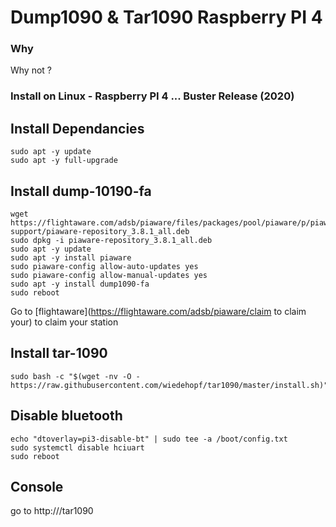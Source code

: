 # Dump1090 & Tar1090 Raspberry PI 4 #

### Why ###
Why not ?

### Install on Linux - Raspberry PI 4 ... Buster Release (2020) ###

## Install Dependancies ##
```console
sudo apt -y update
sudo apt -y full-upgrade
```

## Install dump-10190-fa ##
```console
wget https://flightaware.com/adsb/piaware/files/packages/pool/piaware/p/piaware-support/piaware-repository_3.8.1_all.deb
sudo dpkg -i piaware-repository_3.8.1_all.deb
sudo apt -y update
sudo apt -y install piaware
sudo piaware-config allow-auto-updates yes
sudo piaware-config allow-manual-updates yes
sudo apt -y install dump1090-fa
sudo reboot
```
Go to [flightaware](https://flightaware.com/adsb/piaware/claim to claim your) to claim your station


## Install tar-1090 ##
```console
sudo bash -c "$(wget -nv -O - https://raw.githubusercontent.com/wiedehopf/tar1090/master/install.sh)"
```

## Disable bluetooth ##
```console
echo "dtoverlay=pi3-disable-bt" | sudo tee -a /boot/config.txt
sudo systemctl disable hciuart
sudo reboot
```

## Console ##
go to http://<ip-of-your-pi>/tar1090

